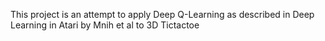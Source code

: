 This project is an attempt to apply Deep Q-Learning as described in Deep Learning in Atari by Mnih et al to 3D Tictactoe
